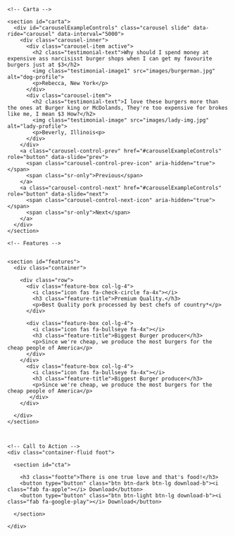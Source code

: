     <!-- Carta -->
  
    <section id="carta">
      <div id="carouselExampleControls" class="carousel slide" data-ride="carousel" data-interval="5000">
        <div class="carousel-inner">
          <div class="carousel-item active">
            <h2 class="testimonial-text">Why should I spend money at expensive ass narcisisst burger shops when I can get my favourite burgers just at $3</h2>
            <img class="testimonial-image1" src="images/burgerman.jpg" alt="dog-profile">
            <p>Rebecca, New York</p>
          </div>
          <div class="carousel-item">
            <h2 class="testimonial-text">I love these burgers more than the ones at Burger king or McDolands, They're too expensive for brokes like me, I mean $3 How?</h2>
            <img class="testimonial-image" src="images/lady-img.jpg" alt="lady-profile">
            <p>Beverly, Illinois<p>
          </div>
        </div>
        <a class="carousel-control-prev" href="#carouselExampleControls" role="button" data-slide="prev">
          <span class="carousel-control-prev-icon" aria-hidden="true"></span>
          <span class="sr-only">Previous</span>
        </a>
        <a class="carousel-control-next" href="#carouselExampleControls" role="button" data-slide="next">
          <span class="carousel-control-next-icon" aria-hidden="true"></span>
          <span class="sr-only">Next</span>
        </a>
      </div>
    </section>
  
    <!-- Features -->
  
  
    <section id="features">
      <div class="container">
  
        <div class="row">
          <div class="feature-box col-lg-4">
            <i class="icon fas fa-check-circle fa-4x"></i>
            <h3 class="feature-title">Premium Quality.</h3>
            <p>Best Quality pork processed by best chefs of country*</p>
          </div>
  
          <div class="feature-box col-lg-4">
            <i class="icon fas fa-bullseye fa-4x"></i>
            <h3 class="feature-title">Biggest Burger producer</h3>
            <p>Since we're cheap, we produce the most burgers for the cheap people of America</p>
          </div>
        </div>
          <div class="feature-box col-lg-4">
            <i class="icon fas fa-bullseye fa-4x"></i>
            <h3 class="feature-title">Biggest Burger producer</h3>
            <p>Since we're cheap, we produce the most burgers for the cheap people of America</p>
           </div>
        </div>

      </div>
    </section>

  
  
    <!-- Call to Action -->
    <div class="container-fluid foot">
  
      <section id="cta">
  
        <h3 class="footte">There is one true love and that's food!</h3>
        <button type="button" class="btn btn-dark btn-lg download-b"><i class="fab fa-apple"></i> Download</button>
        <button type="button" class="btn btn-light btn-lg download-b"><i class="fab fa-google-play"></i> Download</button>
  
      </section>
  
    </div>